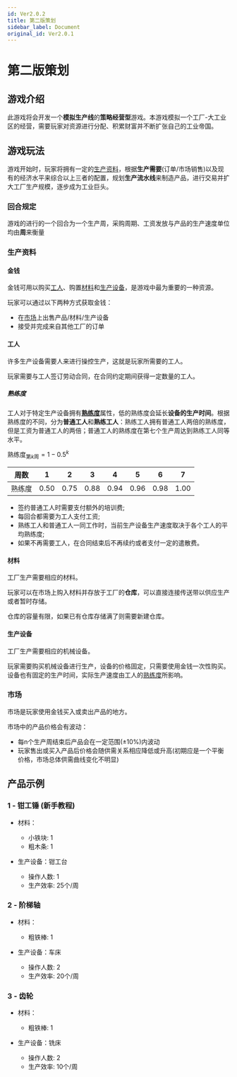 ```yaml
---
id: Ver2.0.2
title: 第二版策划
sidebar_label: Document
original_id: Ver2.0.1
---
```


# 第二版策划

## 游戏介绍

此游戏将会开发一个**模拟生产线**的**策略经营型**游戏。本游戏模拟一个工厂-大工业区的经营，需要玩家对资源进行分配、积累财富并不断扩张自己的工业帝国。

## 游戏玩法

游戏开始时，玩家将拥有一定的[生产资料](#生产资料)，根据**生产需要**(订单/市场销售)以及现有的经济水平来综合以上三者的配置，规划**生产流水线**来制造产品，进行交易并扩大工厂生产规模，逐步成为工业巨头。

### 回合规定

游戏的进行的一个回合为一个生产周，采购周期、工资发放与产品的生产速度单位均由**周**来衡量

### 生产资料

#### 金钱

金钱可用以购买[工人](#工人)、购置[材料](#材料)和[生产设备](#生产设备)，是游戏中最为重要的一种资源。

玩家可以通过以下两种方式获取金钱：

- 在[市场](#市场)上出售产品/材料/生产设备
- 接受并完成来自其他工厂的订单

#### 工人

许多生产设备需要人来进行操控生产，这就是玩家所需要的工人。

玩家需要与工人签订劳动合同，在合同约定期间获得一定数量的工人。

##### 熟练度

工人对于特定生产设备拥有[**熟练度**](#熟练度)属性，低的熟练度会延长**设备的生产时间**。根据熟练度的不同，分为**普通工人**和**熟练工人**：熟练工人拥有普通工人两倍的熟练度，但是工资为普通工人的两倍；普通工人的熟练度在第七个生产周达到熟练工人同等水平。

$\text{熟练度}_{\text{第}k\text{周}}=1-0.5^k$

|  周数  |   1   |   2   |   3   |   4   |   5   |   6   |   7   |
| :----: | :---: | :---: | :---: | :---: | :---: | :---: | :---: |
| 熟练度 | 0.50  | 0.75  | 0.88  | 0.94  | 0.96  | 0.98  | 1.00  |


- 签约普通工人时需要支付额外的培训费;
- 每回合都需要为工人支付工资;
- 熟练工人和普通工人一同工作时，当前生产设备生产速度取决于各个工人的平均熟练度;
- 如果不再需要工人，在合同结束后不再续约或者支付一定的遣散费。

#### 材料

工厂生产需要相应的材料。

玩家可以在市场上购入材料并存放于工厂的**仓库**，可以直接连接传送带以供应生产或者暂时存储。

仓库的容量有限，如果已有仓库存储满了则需要新建仓库。

#### 生产设备

工厂生产需要相应的机械设备。

玩家需要购买机械设备进行生产，设备的价格固定，只需要使用金钱一次性购买。设备也有固定的生产时间，实际生产速度由工人的[熟练度](#熟练度)所影响。

### 市场

市场是玩家使用金钱买入或卖出产品的地方。

市场中的产品价格会有波动：

- 每n个生产周结束后产品会在一定范围($\pm10\%$)内波动
- 玩家售出或买入产品后价格会随供需关系相应降低或升高(初期应是一个平衡价格，市场总体供需曲线变化不明显)

## 产品示例

### 1 - 钳工锤 (新手教程)

- 材料：

  - 小铁块: 1
  - 粗木条: 1

- 生产设备：钳工台

  - 操作人数: 1
  - 生产效率: 25个/周

### 2 - 阶梯轴

- 材料：

  - 粗铁棒: 1

- 生产设备：车床

  - 操作人数: 2
  - 生产效率: 20个/周

### 3 - 齿轮

- 材料：

  - 粗铁棒: 1

- 生产设备：铣床

  - 操作人数: 2
  - 生产效率: 10个/周

<!-- ### 3 - 减速器

减速器是原动机和工作机之间独立的闭式传动装置，用来降低转速和增大转矩以满足各种工作机的需要，应用广泛而需求大。

本厂生产制造的减速器为齿轮减速器，由一套减速箱(上盖和下盖)、两个轴、两套轴承对(一大一小) -->